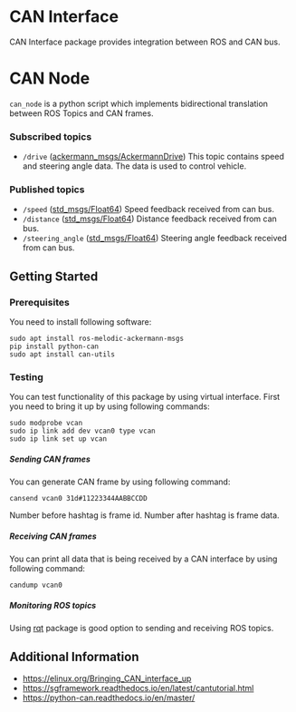 # CAN Interface
CAN Interface package provides integration between ROS and CAN bus.

# CAN Node
`can_node` is a python script which implements bidirectional translation between ROS Topics and CAN frames.

### Subscribed topics
- `/drive` ([ackermann_msgs/AckermannDrive](http://docs.ros.org/api/ackermann_msgs/html/msg/AckermannDrive.html)) This topic contains speed and steering angle data. The data is used to control vehicle.

### Published topics
- `/speed` ([std_msgs/Float64](http://docs.ros.org/melodic/api/std_msgs/html/msg/Float64.html)) Speed feedback received from can bus.
- `/distance` ([std_msgs/Float64](http://docs.ros.org/melodic/api/std_msgs/html/msg/Float64.html)) Distance feedback received from can bus.
- `/steering_angle` ([std_msgs/Float64](http://docs.ros.org/melodic/api/std_msgs/html/msg/Float64.html)) Steering angle feedback received from can bus.

## Getting Started

### Prerequisites
You need to install following software:
```
sudo apt install ros-melodic-ackermann-msgs
pip install python-can
sudo apt install can-utils
```

### Testing
You can test functionality of this package by using virtual interface.
First you need to bring it up by using following commands:
```
sudo modprobe vcan
sudo ip link add dev vcan0 type vcan
sudo ip link set up vcan
```
##### Sending CAN frames
You can generate CAN frame by using following command:
```
cansend vcan0 31d#11223344AABBCCDD
```
Number before hashtag is frame id.
Number after hashtag is frame data.

##### Receiving CAN frames
You can print all data that is being received by a CAN interface by using following command:
```
candump vcan0
```

##### Monitoring ROS topics
Using [rqt](http://wiki.ros.org/rqt) package is good option to sending and receiving ROS topics.

## Additional Information
- https://elinux.org/Bringing_CAN_interface_up
- https://sgframework.readthedocs.io/en/latest/cantutorial.html
- https://python-can.readthedocs.io/en/master/
